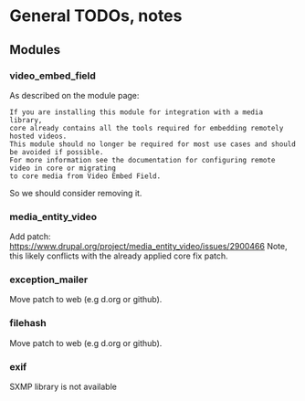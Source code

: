 # General TODOs, notes

## Modules
### video_embed_field

As described on the module page:
```
If you are installing this module for integration with a media library,
core already contains all the tools required for embedding remotely hosted videos.
This module should no longer be required for most use cases and should be avoided if possible.
For more information see the documentation for configuring remote video in core or migrating
to core media from Video Embed Field.
```

So we should consider removing it.

### media_entity_video

Add patch: https://www.drupal.org/project/media_entity_video/issues/2900466
Note, this likely conflicts with the already applied core fix patch.


### exception_mailer

Move patch to web (e.g d.org or github).


### filehash

Move patch to web (e.g d.org or github).

### exif

SXMP library is not available

